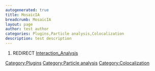 ```yaml
---
autogenerated: true
title: MosaicIA
breadcrumb: MosaicIA
layout: page
author: test author
categories: Plugins,Particle analysis,Colocalization
description: test description
---
```


1.  REDIRECT [Interaction\_Analysis](Interaction_Analysis "wikilink")

[Category:Plugins](Category_Plugins "wikilink") [Category:Particle analysis](Category_Particle_analysis "wikilink") [Category:Colocalization](Category_Colocalization "wikilink")
